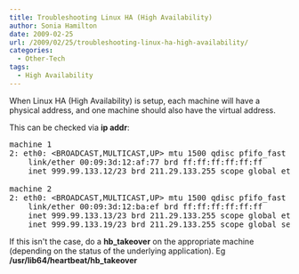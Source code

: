 ```yaml
---
title: Troubleshooting Linux HA (High Availability)
author: Sonia Hamilton
date: 2009-02-25
url: /2009/02/25/troubleshooting-linux-ha-high-availability/
categories:
  - Other-Tech
tags:
  - High Availability
---
```

When Linux HA (High Availability) is setup, each machine will have a physical address, and one machine should also have the virtual address.

<!--more-->

This can be checked via **ip addr**:

<pre>machine 1
2: eth0: &lt;BROADCAST,MULTICAST,UP&gt; mtu 1500 qdisc pfifo_fast qlen 1000
    link/ether 00:09:3d:12:af:77 brd ff:ff:ff:ff:ff:ff
    inet 999.99.133.12/23 brd 211.29.133.255 scope global eth0

machine 2
2: eth0: &lt;BROADCAST,MULTICAST,UP&gt; mtu 1500 qdisc pfifo_fast qlen 1000
    link/ether 00:09:3d:12:ba:ef brd ff:ff:ff:ff:ff:ff
    inet 999.99.133.13/23 brd 211.29.133.255 scope global eth0
    inet 999.99.133.19/23 brd 211.29.133.255 scope global secondary eth0:1</pre>

If this isn't the case, do a **hb_takeover** on the appropriate machine (depending on the status of the underlying application). Eg **/usr/lib64/heartbeat/hb_takeover**
